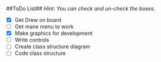 ##ToDo List##
*Hint: You can check and un-check the boxes.*

- [x] Get Drew on board
- [ ] Get mane menu to work
- [x] Make graphics for development
- [ ] Write controls
- [ ] Create class structure diagram
- [ ] Code class structure